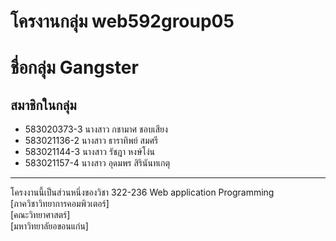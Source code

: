 # โครงานกลุ่ม web592group05

# ชื่อกลุ่ม Gangster
## สมาชิกในกลุ่ม

- 583020373-3 นางสาว กชามาศ ชอบเสียง <br>
- 583021136-2 นางสาว ธาราทิพย์ สมศรี <br>
- 583021144-3 นางสาว รัชฎา หงษ์โง่น <br>
- 583021157-4 นางสาว อุดมพร สิรินันทเกตุ <br>

<hr>
โครงงานนี้เป็นส่วนหนึ่งของวิชา 322-236 Web application Programming <br>
[ภาควิชาวิทยาการคอมพิวเตอร์] <br>
[คณะวิทยาศาสตร์] <br>
[มหาวิทยาลัยอขอนแก่น]

